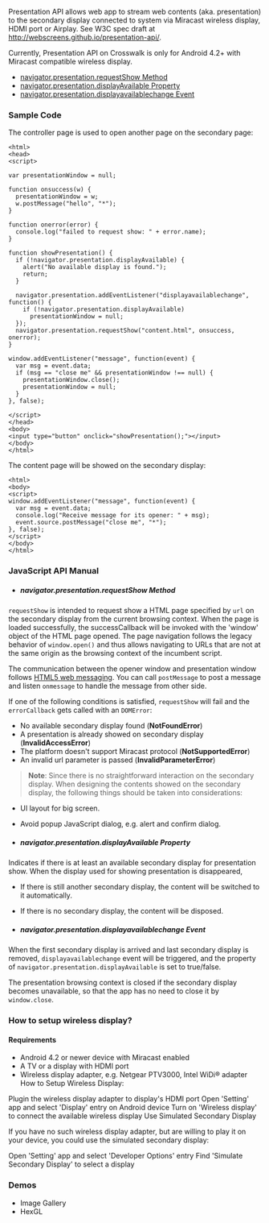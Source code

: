 Presentation API allows web app to stream web contents (aka. presentation) to the secondary display
connected to system via Miracast wireless display, HDMI port or Airplay. See
W3C spec draft at http://webscreens.github.io/presentation-api/.

Currently, Presentation API on Crosswalk is only for Android 4.2+ with Miracast
compatible wireless display.

* [navigator.presentation.requestShow Method](Presentation-api-manual#navigatorpresentationrequestshow-method)
* [navigator.presentation.displayAvailable Property](Presentation-api-manual#navigatorpresentationdisplayavailable-property)
* [navigator.presentation.displayavailablechange Event](Presentation-api-manual#navigatorpresentationdisplayavailablechange-event)

### Sample Code
The controller page is used to open another page on the secondary page:
```
<html>
<head>
<script>

var presentationWindow = null;

function onsuccess(w) {
  presentationWindow = w;
  w.postMessage("hello", "*");
}

function onerror(error) {
  console.log("failed to request show: " + error.name);
}

function showPresentation() {
  if (!navigator.presentation.displayAvailable) {
    alert("No available display is found.");
    return;
  }

  navigator.presentation.addEventListener("displayavailablechange", function() {
    if (!navigator.presentation.displayAvailable)
      presentationWindow = null;
  });
  navigator.presentation.requestShow("content.html", onsuccess, onerror);
}

window.addEventListener("message", function(event) {
  var msg = event.data;
  if (msg == "close me" && presentationWindow !== null) {
    presentationWindow.close();
    presentationWindow = null;
  }
}, false);

</script>
</head>
<body>
<input type="button" onclick="showPresentation();"></input>
</body>
</html>
```

The content page will be showed on the secondary display:
```
<html>
<body>
<script>
window.addEventListener("message", function(event) {
  var msg = event.data;
  console.log("Receive message for its opener: " + msg);
  event.source.postMessage("close me", "*");
}, false);
</script>
</body>
</html>
```
### JavaScript API Manual
* ##### navigator.presentation.requestShow Method

 `requestShow` is intended to request show a HTML page specified by `url` on the secondary display from the current browsing context. When the page is loaded successfully, the successCallback will be invoked with the 'window' object of the HTML page opened. The page navigation follows the legacy behavior of `window.open()` and thus allows navigating to URLs that are not at the same origin as the browsing
context of the incumbent script.

 The communication between the opener window and presentation window follows [HTML5 web messaging](http://www.w3.org/TR/webmessaging/). You can call `postMessage` to post a message and listen `onmessage` to handle the message from other side. 

 If one of the following conditions is satisfied, `requestShow` will fail and the
`errorCallback` gets called with an `DOMError`:

 * No available secondary display found (**NotFoundError**)
 * A presentation is already showed on secondary display (**InvalidAccessError**)
 * The platform doesn't support Miracast protocol (**NotSupportedError**)
 * An invalid url parameter is passed (**InvalidParameterError**)

> **Note**: Since there is no straightforward interaction on the secondary display. When designing the contents showed on the secondary display, the following things should be taken into considerations:
  * UI layout for big screen.
  * Avoid popup JavaScript dialog, e.g. alert and confirm dialog.

* ##### navigator.presentation.displayAvailable Property

 Indicates if there is at least an available secondary display for presentation show. When the display used for showing presentation is disappeared, 
  * If there is still another secondary display, the content will be switched to it automatically.
  * If there is no secondary display, the content will be disposed.

* ##### navigator.presentation.displayavailablechange Event

 When the first secondary display is arrived and last secondary display is removed, `displayavailablechange` event will be triggered, and the property of `navigator.presentation.displayAvailable` is set to true/false.

 The presentation browsing context is closed if the secondary display becomes unavailable, so
that the app has no need to close it by `window.close`.

### How to setup wireless display?
#### Requirements
 * Android 4.2 or newer device with Miracast enabled
 * A TV or a display with HDMI port
 * Wireless display adapter, e.g. Netgear PTV3000, Intel WiDi® adapter
How to Setup Wireless Display:

Plugin the wireless display adapter to display's HDMI port
Open 'Setting' app and select 'Display' entry on Android device
Turn on 'Wireless display' to connect the available wireless display
Use Simulated Secondary Display

If you have no such wireless display adapter, but are willing to play it on your device, you could use the simulated secondary display:

Open 'Setting' app and select 'Developer Options' entry
Find 'Simulate Secondary Display' to select a display

### Demos
* Image Gallery
* HexGL